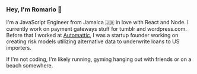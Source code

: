 ### Hey, I'm Romario 👋

I'm a JavaScript Engineer from Jamaica 🇯🇲 in love with React and Node. I currently work on payment gateways stuff for tumblr and wordpress.com.
Before that I worked at [Automattic](https://automattic.com/), I was a startup founder working on creating risk models utilizing alternative data to underwrite loans to US importers.

If I'm not coding, I'm likely running, gyming hanging out with friends or on a beach somewhere.


<!--
[![Top Langs](https://github-readme-stats.vercel.app/api/top-langs/?username=romarioraffington)](https://github.com/anuraghazra/github-readme-stats&count_private=true)
![Anurag's github stats](https://github-readme-stats.vercel.app/api?username=romarioraffington&count_private=true)


**romarioraffington/romarioraffington** is a ✨ _special_ ✨ repository because its `README.md` (this file) appears on your GitHub profile.

My drug of choice? Fresh, white powder snow. 🤙

Here are some ideas to get you started:

- 🔭 I’m currently 
- 🌱 I’m currently learning ...
- 👯 I’m looking to collaborate on ...
- 🤔 I’m looking for help with ...
- 💬 Ask me about ...
- 📫 How to reach me: ...
- 😄 Pronouns: ...
- ⚡ Fun fact: ...
-->
